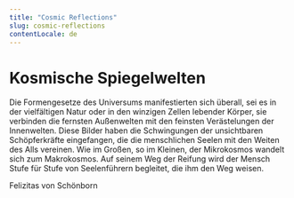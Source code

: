 ```yaml
---
title: "Cosmic Reflections"
slug: cosmic-reflections
contentLocale: de
---
```


# Kosmische Spiegelwelten

Die Formengesetze des Universums manifestierten sich überall,
sei es in der vielfältigen Natur oder in den winzigen Zellen
lebender Körper, sie verbinden die fernsten Außenwelten mit
den feinsten Verästelungen der Innenwelten. Diese Bilder haben
die Schwingungen der unsichtbaren Schöpferkräfte eingefangen,
die die menschlichen Seelen mit den Weiten des Alls vereinen.
Wie im Großen, so im Kleinen,
der Mikrokosmos wandelt sich zum Makrokosmos.
Auf seinem Weg der Reifung wird der Mensch Stufe für Stufe
von Seelenführern begleitet, die ihm den Weg weisen.

Felizitas von Schönborn
